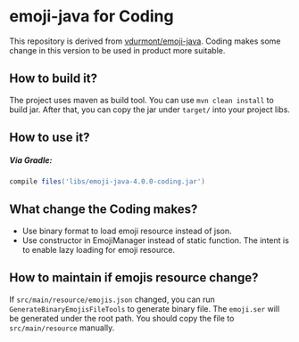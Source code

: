 # emoji-java for Coding
This repository is derived from [vdurmont/emoji-java](https://github.com/vdurmont/emoji-java).
Coding makes some change in this version to be used in product more suitable.

## How to build it?
The project uses maven as build tool. You can use `mvn clean install` to build jar.
After that, you can copy the jar under `target/` into your project libs.

## How to use it?
##### Via Gradle:
```gradle
compile files('libs/emoji-java-4.0.0-coding.jar')
```

## What change the Coding makes?
+ Use binary format to load emoji resource instead of json.
+ Use constructor in EmojiManager instead of static function. The intent is to enable lazy loading for emoji resource.

## How to maintain if emojis resource change?
If `src/main/resource/emojis.json` changed, you can run `GenerateBinaryEmojisFileTools` to generate binary file. 
The `emoji.ser` will be generated under the root path. You should copy the file to `src/main/resource` manually.